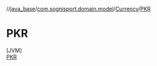 //[java_base](../../../../index.md)/[com.sognisport.domain.model](../../index.md)/[Currency](../index.md)/[PKR](index.md)

# PKR

[JVM]\
[PKR](index.md)
